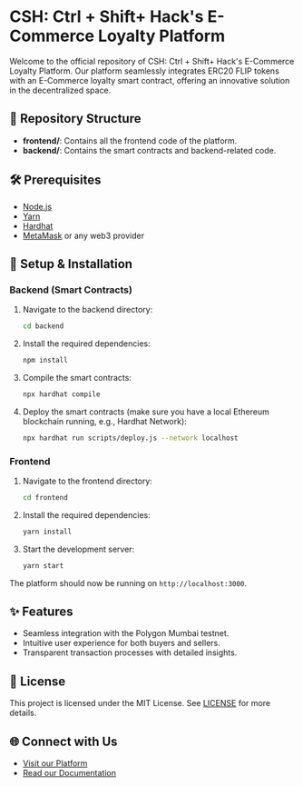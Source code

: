 # CSH: Ctrl + Shift+ Hack's E-Commerce Loyalty Platform

Welcome to the official repository of CSH: Ctrl + Shift+ Hack's E-Commerce Loyalty Platform. Our platform seamlessly integrates ERC20 FLIP tokens with an E-Commerce loyalty smart contract, offering an innovative solution in the decentralized space.

## 📁 Repository Structure

- **frontend/**: Contains all the frontend code of the platform.
- **backend/**: Contains the smart contracts and backend-related code.

## 🛠 Prerequisites

- [Node.js](https://nodejs.org/)
- [Yarn](https://yarnpkg.com/)
- [Hardhat](https://hardhat.org/)
- [MetaMask](https://metamask.io/) or any web3 provider

## 🚀 Setup & Installation

### Backend (Smart Contracts)

1. Navigate to the backend directory:
   ```bash
   cd backend
   ```

2. Install the required dependencies:
   ```bash
   npm install
   ```

3. Compile the smart contracts:
   ```bash
   npx hardhat compile
   ```

4. Deploy the smart contracts (make sure you have a local Ethereum blockchain running, e.g., Hardhat Network):
   ```bash
   npx hardhat run scripts/deploy.js --network localhost
   ```

### Frontend

1. Navigate to the frontend directory:
   ```bash
   cd frontend
   ```

2. Install the required dependencies:
   ```bash
   yarn install
   ```

3. Start the development server:
   ```bash
   yarn start
   ```

The platform should now be running on `http://localhost:3000`.

## ✨ Features

- Seamless integration with the Polygon Mumbai testnet.
- Intuitive user experience for both buyers and sellers.
- Transparent transaction processes with detailed insights.

## 📜 License

This project is licensed under the MIT License. See [LICENSE](LICENSE) for more details.

## 🌐 Connect with Us

- [Visit our Platform](#)
- [Read our Documentation](https://docs.google.com/document/d/1Zfp55chiDN3hmskF9sUsL7w-Yl7H85FTG993z51lgzA/edit?usp=sharing)
